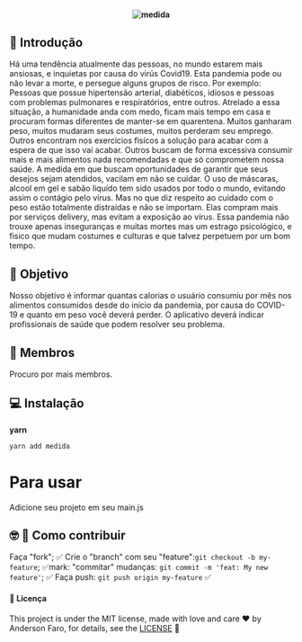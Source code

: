 
<h4 align="center">

![medida](https://user-images.githubusercontent.com/3237047/86923542-914d1780-c104-11ea-8409-6a0c1ce16912.png)

</h4>

## :rocket: Introdução
<p align="justifier">
   Há uma tendência atualmente das pessoas, no mundo estarem mais ansiosas, e inquietas por causa do virús Covid19. Esta pandemia pode ou não levar a morte, e persegue alguns grupos de risco. Por exemplo: Pessoas que possue hipertensão arterial, diabéticos, idiosos e pessoas com problemas pulmonares e respiratórios, entre outros. Atrelado a essa situação, a humanidade anda com medo, ficam mais tempo em casa e procuram formas diferentes de manter-se em quarentena. Muitos ganharam peso, muitos mudaram seus costumes, muitos perderam seu emprego. Outros encontram nos exercícios fisícos a solução  para acabar com a espera de que isso vai acabar. Outros buscam de forma excessiva consumir mais e mais alimentos nada recomendadas e que só comprometem nossa saúde.
A medida em que buscam oportunidades de garantir que seus desejos sejam atendidos, vacilam em não se cuidar. O uso de máscaras, alcool em gel e sabão liquído tem sido usados por todo o mundo, evitando assim o contágio pelo vírus. Mas no que diz respeito ao cuidado com o peso estão totalmente distraídas e não se importam. Elas compram mais por serviços delivery, mas evitam a exposição ao vírus. Essa pandemia não trouxe apenas inseguranças e muitas mortes mas um estrago psicológico, e fisico que mudam costumes e culturas e que talvez perpetuem por um bom tempo.

</p>



## :rocket: Objetivo

<p align="justifier"> Nosso objetivo é informar quantas calorias o usuário consumiu por mês nos alimentos consumidos  desde do início da pandemia, por causa do COVID-19 e quanto em peso você deverá perder. O aplicativo deverá indicar profissionais de saúde que podem resolver seu problema.</p>

## :rocket: Membros
<p align="justifier"> Procuro por mais membros.</p>


## :computer: Instalação
**yarn**

```bash
yarn add medida
```

# Para usar
Adicione seu projeto  em seu main.js

## :nerd_face: :rocket: Como contribuir

Faça "fork"; :white_check_mark:
Crie o "branch" com seu "feature":`git checkout -b my-feature`; :white_check_mark:mark:
"commitar" mudanças: `git commit -m 'feat: My new feature'`; :white_check_mark:
Faça push: `git push origin my-feature` :white_check_mark:


#### :page_facing_up: Licença
This project is under the MIT license, made with love and care :hearts: by Anderson Faro, for details, see the [LICENSE](LICENSE.md) 👋























